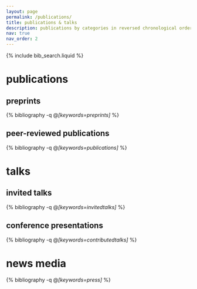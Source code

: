 ```yaml
---
layout: page
permalink: /publications/
title: publications & talks
description: publications by categories in reversed chronological order. generated by jekyll-scholar.
nav: true
nav_order: 2
---
```


<!-- _pages/publications.md -->

<!-- Bibsearch Feature -->

{% include bib_search.liquid %}

<div class="publications">

<h1>publications</h1>

<h2>preprints</h2>

{% bibliography  -q @*[keywords=preprints]*  %}

<h2>peer-reviewed publications</h2>

{% bibliography  -q @*[keywords=publications]*  %}

<h1>talks</h1>

<h2>invited talks</h2>

{% bibliography  -q @*[keywords=invitedtalks]*  %}

<h2>conference presentations</h2>

{% bibliography  -q @*[keywords=contributedtalks]*  %}

<h1>news media</h1>

{% bibliography  -q @*[keywords=press]*  %}

</div>
